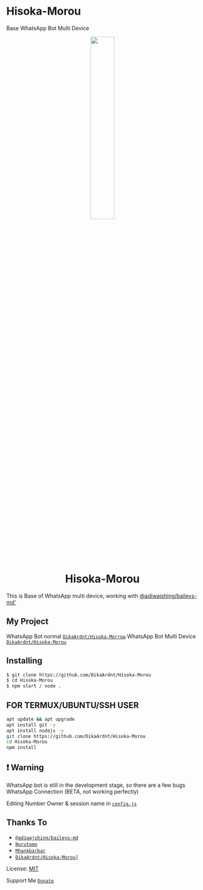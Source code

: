 # Hisoka-Morou
Base WhatsApp Bot Multi Device

<p align="center">
	<img src="https://telegra.ph/file/09cc0981ccf07754d0af6.jpg" width="35%" style="margin-left: auto;margin-right: auto;display: block;">
</p>
<h1 align="center">Hisoka-Morou</h1>

This is Base of WhatsApp multi device, working with [@adiwajshing/baileys-md'](https://github.com/adiwajshing/baileys/tree/multi-device)

## My Project
WhatsApp Bot normal [`DikaArdnt/Hisoka-Morrow`](https://github.com/DikaArdnt/Hisoka-Morrow)
WhatsApp Bot Multi Device [`DikaArdnt/Hisoka-Morou`](https://github.com/DikaArdnt/Hisoka-Morou)


## Installing
```bash
$ git clone https://github.com/DikaArdnt/Hisoka-Morou
$ cd Hisoka-Morou
$ npm start / node .
```

## FOR TERMUX/UBUNTU/SSH USER

```bash
apt update && apt upgrade
apt install git -y
apt install nodejs -y
git clone https://github.com/DikaArdnt/Hisoka-Morou
cd Hisoka-Morou
npm install
```

## ❗ Warning
WhatsApp bot is still in the development stage, so there are a few bugs
WhatsApp Connection (BETA, not working perfectly)

Editing Number Owner & session name in [`config.js`](https://github.com/DikaArdnt/Hisoka-Morou/blob/master/config.js#L21)


## Thanks To
* [`@adiwajshing/baileys-md`](https://github.com/adiwajshing/baileys/tree/multi-device)
* [`Nurutomo`](https://github.com/Nurutomo)
* [`Mhankbarbar`](https://github.com/MhankBarBar)
* [`DikaArdnt/Hisoka-Morou]`](https://github.com/DikaArdnt/Hisoka-Morou)

License: [MIT](https://en.wikipedia.org/wiki/MIT_License)

Support Me [`Donate`](https://ko-fi.com/cak_haho)

